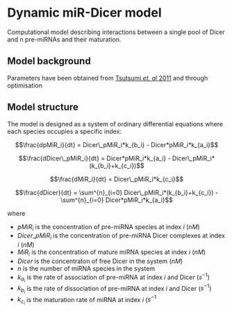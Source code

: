 

# Dynamic miR-Dicer model

Computational model describing interactions between a single pool of Dicer and n pre-miRNAs and their maturation.

## Model background

Parameters have been obtained from [Tsutsumi _et. al_ 2011](https://www.nature.com/articles/nsmb.2125) and through optimisation

## Model structure

The model is designed as a system of ordinary differential equations where each species occupies a specific index:

```math
\frac{dpMiR_i}{dt} = Dicer\_pMiR_i*k_{b_i} - Dicer*pMiR_i*k_{a_i}
```

```math
\frac{dDicer\_pMiR_i}{dt} = Dicer*pMiR_i*k_{a_i} - Dicer\_pMiR_i*(k_{b_i}+k_{c_i})
```

```math
\frac{dMiR_i}{dt} = Dicer\_pMiR_i*k_{c_i}
```

```math
\frac{dDicer}{dt} = \sum^{n}_{i=0} Dicer\_pMiR_i*(k_{b_i}+k_{c_i}) - \sum^{n}_{i=0} Dicer*pMiR_i*k_{a_i}
```

where

* $pMiR_i$ is the concentration of pre-miRNA species at index $i$ ($nM$)
* $Dicer\_pMiR_i$ is the concentration of pre-miRNA Dicer complexes at index $i$ ($nM$)
* $MiR_i$ is the concentration of mature miRNA species at index $i$ ($nM$)
* $Dicer$ is the concentraton of free Dicer in the system ($nM$)
* $n$ is the number of miRNA species in the system
* $k_{a_i}$ is the rate of association of pre-miRNA at index $i$ and Dicer ($s^{-1}$)
* $k_{b_i}$ is the rate of dissociation of pre-miRNA at index $i$ and Dicer ($s^{-1}$)
* $k_{c_i}$ is the maturation rate of miRNA at index $i$ ($s^{-1}$
